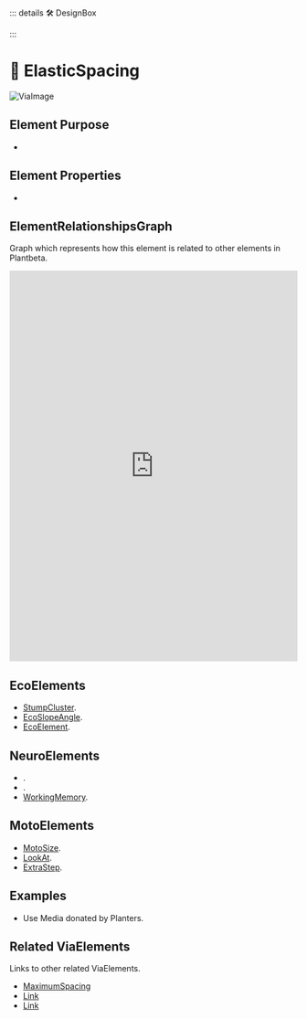::: details 🛠 <dev>DesignBox</dev> 



:::

# 🔺 <via>ElasticSpacing</via>

![ViaImage](/Via/ViaImage.png)

## Element Purpose

- 

## Element Properties

- 

## ElementRelationshipsGraph

Graph which represents how this element is related to other elements in Plantbeta.
<iframe 
    width="100%" 
    height="684" 
    frameborder="0"
    src="https://observablehq.com/embed/@d3/force-directed-graph/2?cells=chart"
></iframe>

## EcoElements
- [StumpCluster]().
- [EcoSlopeAngle]().
- [EcoElement]().
## NeuroElements
- []().
- []().
- [WorkingMemory]().

## MotoElements
- [MotoSize]().
- [LookAt]().
- [ExtraStep]().

## Examples

- Use Media donated by Planters. 

## Related ViaElements

Links to other related ViaElements. 

- [MaximumSpacing]()
- [Link]()
- [Link]()